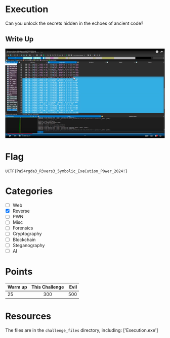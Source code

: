 # Execution

Can you unlock the secrets hidden in the echoes of ancient code?

## Write Up

[![Execution Writeup](Resources/thumbnail.png)](https://www.youtube.com/watch?v=HVBPM8_lbmw)

# Flag

`UCTF{Pa54rgda3_R3vers3_5ymbolic_ExeCution_P0wer_2024!}`

# Categories

- [ ] Web
- [X] Reverse
- [ ] PWN
- [ ] Misc
- [ ] Forensics
- [ ] Cryptography
- [ ] Blockchain
- [ ] Steganography
- [ ] AI

# Points

| Warm up | This Challenge  | Evil |
| ------- |:---------------:| ----:|
| 25      |       300       | 500  |

# Resources

The files are in the `challenge_files` directory, including: ['Execution.exe']
